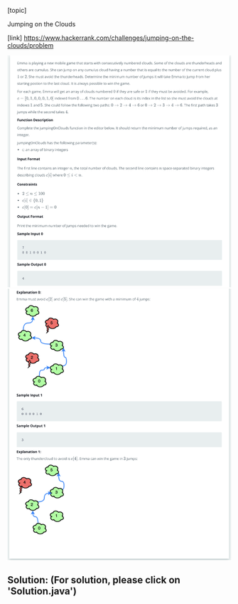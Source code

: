 [topic]

Jumping on the Clouds

[link]
https://www.hackerrank.com/challenges/jumping-on-the-clouds/problem


![Alt text](q1.png?raw=true "Title")
![Alt text](q2.png?raw=true "Title")

## Solution: (For solution, please click on 'Solution.java')